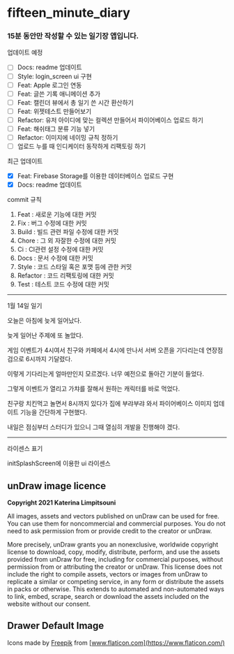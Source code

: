 # fifteen_minute_diary

### 15분 동안만 작성할 수 있는 일기장 앱입니다.

업데이트 예정
- [ ] Docs: readme 업데이트
- [ ] Style: login_screen ui 구현
- [ ] Feat: Apple 로그인 연동
- [ ] Feat: 글쓴 기록 애니메이션 추가
- [ ] Feat: 캘린더 뷰에서 총 일기 쓴 시간 환산하기
- [ ] Feat: 위젯테스트 만들어보기
- [ ] Refactor: 유저 아이디에 맞는 컬렉션 만들어서 파이어베이스 업로드 하기
- [ ] Feat: 해쉬태그 분류 기능 넣기
- [ ] Refactor: 이미지에 네이밍 규칙 정하기
- [ ] 업로드 누를 때 인디케이터 동작하게 리팩토링 하기

최근 업데이트
- [X] Feat: Firebase Storage를 이용한 데이터베이스 업로드 구현
- [X] Docs: readme 업데이트

commit 규칙
1. Feat : 새로운 기능에 대한 커밋
2. Fix : 버그 수정에 대한 커밋
3. Build : 빌드 관련 파일 수정에 대한 커밋
4. Chore : 그 외 자잘한 수정에 대한 커밋
5. Ci : CI관련 설정 수정에 대한 커밋
6. Docs : 문서 수정에 대한 커밋
7. Style : 코드 스타일 혹은 포맷 등에 관한 커밋
8. Refactor :  코드 리팩토링에 대한 커밋
9. Test : 테스트 코드 수정에 대한 커밋

---

1월 14일 일기

오늘은 아침에 늦게 일어났다.

늦게 일어난 주제에 또 놀았다.

게임 이벤트가 4시여서 친구와 카페에서 4시에 만나서 서버 오픈을 기다리는데 연장점검으로 6시까지 기달렸다.

이렇게 기다리는게 얼마만인지 모르겠다. 너무 예전으로 돌아간 기분이 들었다.

그렇게 이벤트가 열리고 가챠를 잘해서 원하는 캐릭터를 바로 먹었다.

친구랑 치킨먹고 놀면서 8시까지 있다가 집에 부랴부랴 와서 파이어베이스 이미지 업데이트 기능을 간단하게 구현했다.

내일은 점심부터 스터디가 있으니 그때 열심히 개발을 진행해야 겠다.

---

라이센스 표기

initSplashScreen에 이용한 ui 라이센스
## **unDraw image licence**

**Copyright 2021 Katerina Limpitsouni**

All images, assets and vectors published on unDraw can be used for free. You can use them for noncommercial and commercial purposes. You do not need to ask permission from or provide credit to the creator or unDraw.

More precisely, unDraw grants you an nonexclusive, worldwide copyright license to download, copy, modify, distribute, perform, and use the assets provided from unDraw for free, including for commercial purposes, without permission from or attributing the creator or unDraw. This license does not include the right to compile assets, vectors or images from unDraw to replicate a similar or competing service, in any form or distribute the assets in packs or otherwise. This extends to automated and non-automated ways to link, embed, scrape, search or download the assets included on the website without our consent.

## **Drawer Default Image**

 Icons made by [Freepik](https://www.freepik.com) from [www.flaticon.com](https://www.flaticon.com/)